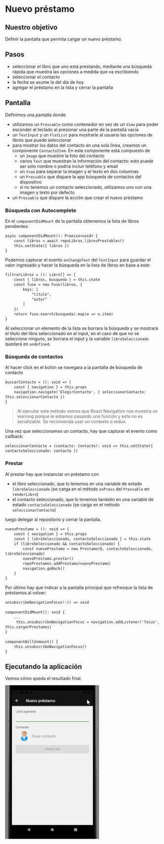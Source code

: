 # Nuevo préstamo

## Nuestro objetivo

Definir la pantalla que permita cargar un nuevo préstamo.

## Pasos

* seleccionar el libro que uno está prestando, mediante una búsqueda rápida que muestra las opciones a medida que va escribiendo
* seleccionar el contacto 
* la fecha se asume la del día de hoy
* agregar el préstamo en la lista y cerrar la pantalla

## Pantalla

Definimos una pantalla donde

* utilizamos un `Pressable` como contenedor en vez de un `View` para poder esconder el teclado al presionar una parte de la pantalla vacia
* un `TextInput` y un `FlatList` para mostrarle al usuario las opciones de libros que puede seleccionar
* para mostrar los datos del contacto en una sola línea, creamos un componente `ContactoItem`. En este componente está compuesto de
    * un `Image` que muestre la foto del contacto
    * varios `Text` que muestran la información del contacto: esto puede ser sólo nombre o podría incluir teléfono y email
    * un `View` para separar la imagen y el texto en dos columnas
    * un `Pressable` que dispare la app búsqueda de contactos del dispositivo
    * si no tenemos un contacto seleccionado, utilizamos uno con una imagen y texto por defecto
* un `Pressable` que dispare la acción que crear el nuevo préstamo


### Búsqueda con Autocomplete

En el `componentDidMount` de la pantalla obtenemos la lista de libros pendientes:

```tsx
async componentDidMount(): Promise<void> {
    const libros = await repoLibros.librosPrestables()
    this.setState({ libros })
}
```

<!-- Como el toString() de Libro concatena título y autor la estrategia que adoptamos es crear un mapa cuya clave será el toString de libro y cuyo valor es el objeto Libro (una estrategia un tanto heterodoxa porque no manejamos objetos seleccionados como cuando disponemos de binding). -->

Podemos capturar el evento `onChangeText` del `TextInput` para guardar el valor ingresado y hacer la búsqueda en la lista de libros en base a este:

```tsx
filtrarLibros = (): Libro[] => {
    const { libros, busqueda } = this.state
    const fuse = new Fuse(libros, {
        keys: [
            "titulo",
            "autor"
        ]
    })
    return fuse.search(busqueda).map(e => e.item)
}
```

Al seleccionar un elemento de la lista se borrara la búsqueda y se mostrará el título del libro seleccionado en el input, en el caso de que no se seleccione ninguno, se borrara el input y la variable `libroSeleccionado` quedará en `undefined`.

### Búsqueda de contactos

Al hacer click en el botón se navegara a la pantalla de búsqueda de contacto

```tsx
buscarContacto = (): void => {
    const { navigation } = this.props
    navigation.navigate('ElegirContacto', { seleccionarContacto: this.seleccionarContacto })
}
```

> Al ejecutar este método vemos que React Navigation nos muestra un warning porque le estamos pasando una función y esta no es serializable. Se recomienda usar un contexto o redux. 

Una vez que seleccionamos un contacto, hay que capturar el evento como callback:

```tsx
seleccionarContacto = (contacto: Contacto): void => this.setState({ contactoSeleccionado: contacto })
```
### Prestar

Al prestar hay que instanciar un préstamo con 

* el libro seleccionado, que lo tenemos en una variable de estado `libroSeleccionado` (se carga en el método `onPress` del `Pressable` en `renderLibro`)
* el contacto seleccionado, que lo tenemos también en una variable de estado `contactoSeleccionado` (se carga en el método `seleccionarContacto`)

luego delegar al repositorio y cerrar la pantalla.
<!--  Si hay errores de validación, se muestra un Toast al usuario y se corta el flujo (la actividad no se cierra ni se agrega el préstamo). Si hay un error diferente (de programación), el mensaje es diferente -->

```tsx
nuevoPrestamo = (): void => {
    const { navigation } = this.props
    const { libroSeleccionado, contactoSeleccionado } = this.state
    if (libroSeleccionado && contactoSeleccionado) {
        const nuevoPrestamo = new Prestamo(0, contactoSeleccionado, libroSeleccionado)
        nuevoPrestamo.prestar()
        repoPrestamos.addPrestamo(nuevoPrestamo)
        navigation.goBack()
    }
}
```

Por último hay que indicar a la pantalla principal que refresque la lista de préstamos al volver:

```tsx
unsubscribeNavigationFocus!:() => void

componentDidMount(): void {
    ...
     this.unsubscribeNavigationFocus = navigation.addListener('focus', this.cargarPrestamos)
}

componentWillUnmount() {
    this.unsubscribeNavigationFocus()
}
```

## Ejecutando la aplicación

Vemos cómo queda el resultado final.

![nuevoPrestamo](./images/nuevoPrestamo.gif)